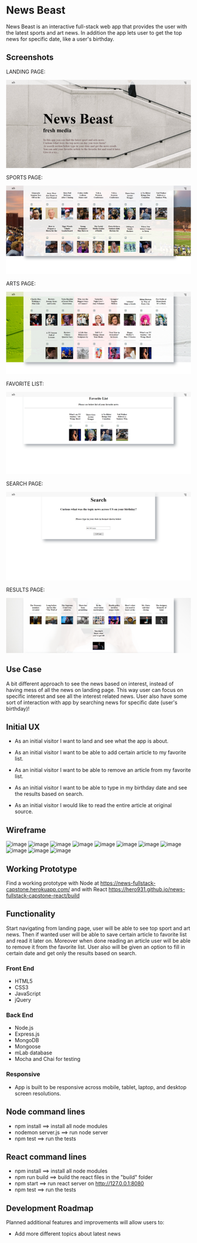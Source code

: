 # News Beast

News Beast is an interactive full-stack web app that provides the user with the latest sports and art news. In addition the app lets user to get the top news for specific date, like a user's birthday.

## Screenshots


LANDING PAGE:

![image](https://github.com/hero931/news-fullstack-capstone-react/blob/master/github-images/intro.png)


SPORTS PAGE:

![image](https://github.com/hero931/news-fullstack-capstone-react/blob/master/github-images/sports.png)


ARTS PAGE:

![image](https://github.com/hero931/news-fullstack-capstone-react/blob/master/github-images/art.png)


FAVORITE LIST:

![image](https://github.com/hero931/news-fullstack-capstone-react/blob/master/github-images/fav-list.png)


SEARCH PAGE:

![image](https://github.com/hero931/news-fullstack-capstone-react/blob/master/github-images/search.png)


RESULTS PAGE:

![image](https://github.com/hero931/news-fullstack-capstone-react/blob/master/github-images/results.png)

## Use Case
A bit different approach to see the news based on interest, instead of having mess of all the news on landing page. This way user can focus on specific interest and see all the interest related news. User also have some sort of interaction with app by searching news for specific date (user's birthday)!

## Initial UX

* As an initial visitor I want to land and see what the app is about.

* As an initial visitor I want to be able to add certain article to my favorite list.

* As an initial visitor I want to be able to remove an article from my favorite list.

* As an initial visitor I want to be able to type in my birthday date and see the results based on search.

* As an initial visitor I would like to read the entire article at original source.

## Wireframe

![image](https://user-images.githubusercontent.com/31460531/39335234-30c6b3e2-4980-11e8-9857-d9455eb37d3c.png)
![image](https://user-images.githubusercontent.com/31460531/39335314-7b976f38-4980-11e8-91f4-1f3dc0ee9212.png)
![image](https://user-images.githubusercontent.com/31460531/39335326-8a505c74-4980-11e8-838e-a55a0737499f.png)
![image](https://user-images.githubusercontent.com/31460531/39335341-98d0d2ec-4980-11e8-99a3-9c81c45970a9.png)
![image](https://user-images.githubusercontent.com/31460531/39335356-aabc7394-4980-11e8-8d94-758526547d35.png)
![image](https://user-images.githubusercontent.com/31460531/39335369-b91dd400-4980-11e8-9ace-89312a73f4c5.png)
![image](https://user-images.githubusercontent.com/31460531/39335383-c4fbda6a-4980-11e8-94e3-02544543429f.png)
![image](https://user-images.githubusercontent.com/31460531/39335395-d5b3ed02-4980-11e8-8b68-d362b8be1203.png)
![image](https://user-images.githubusercontent.com/31460531/39335410-e5434e20-4980-11e8-80b5-f4427c9db773.png)
![image](https://user-images.githubusercontent.com/31460531/39335417-f2db5ca8-4980-11e8-80cb-c97d7a1ad934.png)
![image](https://user-images.githubusercontent.com/31460531/39335427-ff7883be-4980-11e8-8bbc-bfc39a6164c0.png)


## Working Prototype
Find a working prototype with Node at https://news-fullstack-capstone.herokuapp.com/ and with React https://hero931.github.io/news-fullstack-capstone-react/build


## Functionality
Start navigating from landing page, user will be able to see top sport and art news. Then if wanted user will be able to save certain article to favorite list and read it later on. Moreover when done reading an article user will be able to remove it from the favorite list. User also will be given an option to fill in certain date and get only the results based on search.

### Front End
* HTML5
* CSS3
* JavaScript
* jQuery

### Back End
* Node.js
* Express.js
* MongoDB
* Mongoose
* mLab database
* Mocha and Chai for testing

### Responsive
* App is built to be responsive across mobile, tablet, laptop, and desktop screen resolutions.


## Node command lines
* npm install ==> install all node modules
* nodemon server.js ==> run node server
* npm test ==> run the tests

## React command lines
* npm install ==> install all node modules
* npm run build ==> build the react files in the "build" folder
* npm start ==> run react server on http://127.0.0.1:8080
* npm test ==> run the tests

## Development Roadmap
Planned additional features and improvements will allow users to:
* Add more different topics about latest news

